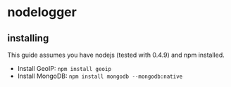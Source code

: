 # nodelogger
## installing
This guide assumes you have nodejs (tested with 0.4.9) and npm installed.
* Install GeoIP: `npm install geoip`
* Install MongoDB: `npm install mongodb --mongodb:native`
